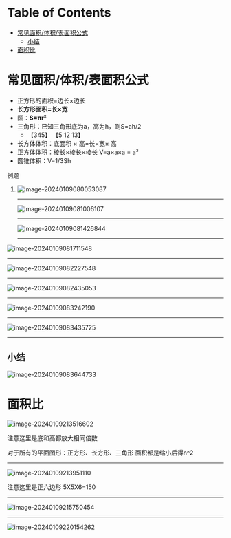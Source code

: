 # Table of Contents

* [常见面积/体积/表面积公式](#常见面积体积表面积公式)
  * [小结](#小结)
* [面积比](#面积比)




# 常见面积/体积/表面积公式



+ 正方形的面积=边长×边长
+ **长方形面积=长×宽**
+ 圆：**S=πr²**
+ 三角形：已知三角形底为a，高为h，则S=ah/2
  + 【345】 【5 12 13】
+ 长方体体积：底面积 × 高=长×宽× 高
+ 正方体体积：棱长×棱长×棱长 V=a×a×a = a³
+ 圆锥体积：V=1/3Sh







例题

1. ![image-20240109080053087](.images/image-20240109080053087.png)

   ----

   ![image-20240109081006107](.images/image-20240109081006107.png)

   ---

   ![image-20240109081426844](.images/image-20240109081426844.png)

   ---

   

![image-20240109081711548](.images/image-20240109081711548.png)

---

![image-20240109082227548](.images/image-20240109082227548.png)

---

![image-20240109082435053](.images/image-20240109082435053.png)

---

![image-20240109083242190](.images/image-20240109083242190.png)

---

![image-20240109083435725](.images/image-20240109083435725.png)

---

## 小结

![image-20240109083644733](.images/image-20240109083644733.png)



# 面积比

![image-20240109213516602](.images/image-20240109213516602.png)

注意这里是底和高都放大相同倍数

对于所有的平面图形：正方形、长方形、三角形 面积都是缩小后得n^2

---

![image-20240109213951110](.images/image-20240109213951110.png)

注意这里是正六边形 5X5X6=150

---

![image-20240109215750454](.images/image-20240109215750454.png)

---

![image-20240109220154262](.images/image-20240109220154262.png)
